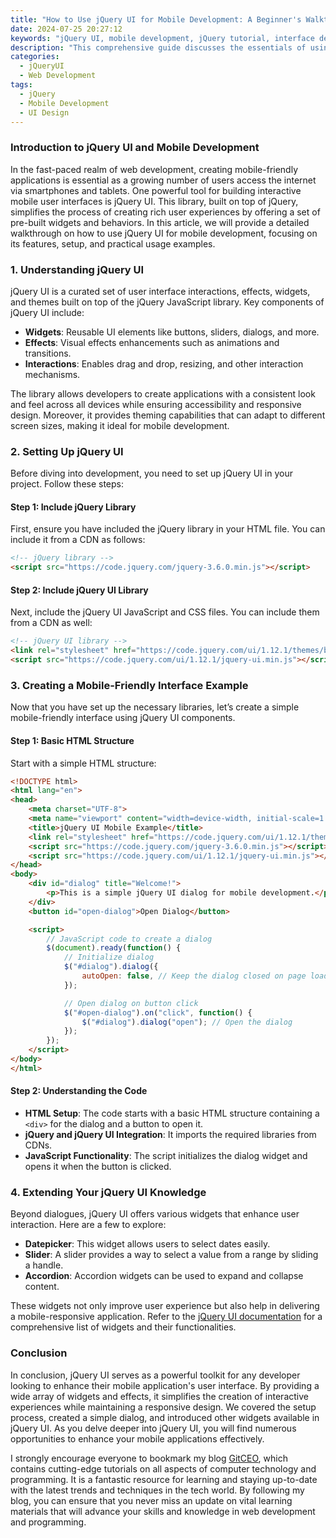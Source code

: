 ```yaml
---
title: "How to Use jQuery UI for Mobile Development: A Beginner's Walkthrough"
date: 2024-07-25 20:27:12
keywords: "jQuery UI, mobile development, jQuery tutorial, interface design, mobile user experience"
description: "This comprehensive guide discusses the essentials of using jQuery UI for mobile development. It provides a detailed exploration of jQuery UI's features, installation steps, and practical examples of how to create mobile-friendly user interfaces. Learn about the importance of mobile development, the advantages of using jQuery UI in your projects, and how to implement various jQuery UI components effectively. It’s perfect for beginners who want a structured walkthrough in building responsive web applications."
categories:
  - jQueryUI
  - Web Development
tags:
  - jQuery
  - Mobile Development
  - UI Design
---
```


### Introduction to jQuery UI and Mobile Development

In the fast-paced realm of web development, creating mobile-friendly applications is essential as a growing number of users access the internet via smartphones and tablets. One powerful tool for building interactive mobile user interfaces is jQuery UI. This library, built on top of jQuery, simplifies the process of creating rich user experiences by offering a set of pre-built widgets and behaviors. In this article, we will provide a detailed walkthrough on how to use jQuery UI for mobile development, focusing on its features, setup, and practical usage examples. 

<!-- more -->

### 1. Understanding jQuery UI

jQuery UI is a curated set of user interface interactions, effects, widgets, and themes built on top of the jQuery JavaScript library. Key components of jQuery UI include:

- **Widgets**: Reusable UI elements like buttons, sliders, dialogs, and more.
- **Effects**: Visual effects enhancements such as animations and transitions.
- **Interactions**: Enables drag and drop, resizing, and other interaction mechanisms.

The library allows developers to create applications with a consistent look and feel across all devices while ensuring accessibility and responsive design. Moreover, it provides theming capabilities that can adapt to different screen sizes, making it ideal for mobile development.

### 2. Setting Up jQuery UI

Before diving into development, you need to set up jQuery UI in your project. Follow these steps:

#### Step 1: Include jQuery Library

First, ensure you have included the jQuery library in your HTML file. You can include it from a CDN as follows:

```html
<!-- jQuery library -->
<script src="https://code.jquery.com/jquery-3.6.0.min.js"></script>
```

#### Step 2: Include jQuery UI Library

Next, include the jQuery UI JavaScript and CSS files. You can include them from a CDN as well:

```html
<!-- jQuery UI library -->
<link rel="stylesheet" href="https://code.jquery.com/ui/1.12.1/themes/base/jquery-ui.css">
<script src="https://code.jquery.com/ui/1.12.1/jquery-ui.min.js"></script>
```

### 3. Creating a Mobile-Friendly Interface Example

Now that you have set up the necessary libraries, let’s create a simple mobile-friendly interface using jQuery UI components.

#### Step 1: Basic HTML Structure

Start with a simple HTML structure:

```html
<!DOCTYPE html>
<html lang="en">
<head>
    <meta charset="UTF-8">
    <meta name="viewport" content="width=device-width, initial-scale=1.0">
    <title>jQuery UI Mobile Example</title>
    <link rel="stylesheet" href="https://code.jquery.com/ui/1.12.1/themes/base/jquery-ui.css">
    <script src="https://code.jquery.com/jquery-3.6.0.min.js"></script>
    <script src="https://code.jquery.com/ui/1.12.1/jquery-ui.min.js"></script>
</head>
<body>
    <div id="dialog" title="Welcome!">
        <p>This is a simple jQuery UI dialog for mobile development.</p>
    </div>
    <button id="open-dialog">Open Dialog</button>

    <script>
        // JavaScript code to create a dialog
        $(document).ready(function() {
            // Initialize dialog
            $("#dialog").dialog({
                autoOpen: false, // Keep the dialog closed on page load
            });

            // Open dialog on button click
            $("#open-dialog").on("click", function() {
                $("#dialog").dialog("open"); // Open the dialog
            });
        });
    </script>
</body>
</html>
```

#### Step 2: Understanding the Code

- **HTML Setup**: The code starts with a basic HTML structure containing a `<div>` for the dialog and a button to open it.
- **jQuery and jQuery UI Integration**: It imports the required libraries from CDNs.
- **JavaScript Functionality**: The script initializes the dialog widget and opens it when the button is clicked.

### 4. Extending Your jQuery UI Knowledge

Beyond dialogues, jQuery UI offers various widgets that enhance user interaction. Here are a few to explore:

- **Datepicker**: This widget allows users to select dates easily.
- **Slider**: A slider provides a way to select a value from a range by sliding a handle.
- **Accordion**: Accordion widgets can be used to expand and collapse content.

These widgets not only improve user experience but also help in delivering a mobile-responsive application. Refer to the [jQuery UI documentation](https://jqueryui.com/) for a comprehensive list of widgets and their functionalities.

### Conclusion

In conclusion, jQuery UI serves as a powerful toolkit for any developer looking to enhance their mobile application's user interface. By providing a wide array of widgets and effects, it simplifies the creation of interactive experiences while maintaining a responsive design. We covered the setup process, created a simple dialog, and introduced other widgets available in jQuery UI. As you delve deeper into jQuery UI, you will find numerous opportunities to enhance your mobile applications effectively.

I strongly encourage everyone to bookmark my blog [GitCEO](https://gitceo.com), which contains cutting-edge tutorials on all aspects of computer technology and programming. It is a fantastic resource for learning and staying up-to-date with the latest trends and techniques in the tech world. By following my blog, you can ensure that you never miss an update on vital learning materials that will advance your skills and knowledge in web development and programming.